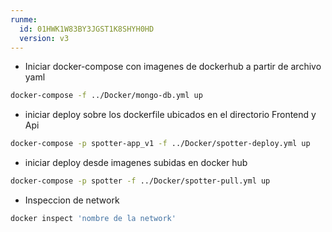 ```yaml
---
runme:
  id: 01HWK1W83BY3JGST1K8SHYH0HD
  version: v3
---
```


* Iniciar docker-compose con imagenes de dockerhub a partir de archivo yaml

```sh {"id":"01HWK1XKZKM9CJ9XCHKFMFSYN5"}
docker-compose -f ../Docker/mongo-db.yml up
```

* iniciar deploy sobre los dockerfile ubicados en el directorio Frontend y Api

```sh {"id":"01HWK5ZQJHMN4VD2TYEC2EWM3P"}
docker-compose -p spotter-app_v1 -f ../Docker/spotter-deploy.yml up
```

* iniciar deploy desde imagenes subidas en docker hub

```sh {"id":"01HWP8JB9J25ZMAD703R8XVHT8"}
docker-compose -p spotter -f ../Docker/spotter-pull.yml up
```

* Inspeccion de network

```sh {"id":"01HX54C674V4D3WZ790TZNK8YE"}
docker inspect 'nombre de la network'
```